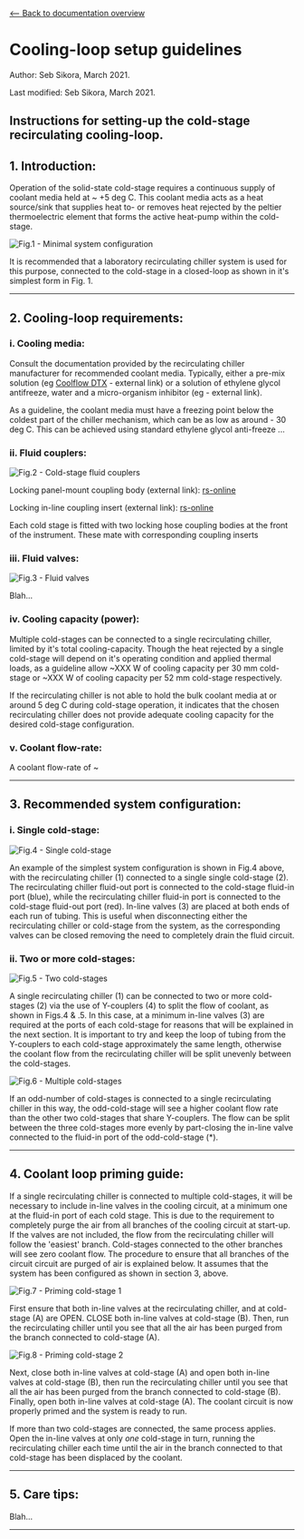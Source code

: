 [<-- Back to documentation overview](../documentation.md)

# Cooling-loop setup guidelines

Author: Seb Sikora, March 2021.

Last modified:  Seb Sikora, March 2021.

## Instructions for setting-up the cold-stage recirculating cooling-loop.

## 1. Introduction:

Operation of the solid-state cold-stage requires a continuous supply of coolant media held at ~ +5 deg C. This coolant media acts as a heat source/sink that supplies heat to- or removes heat rejected by the peltier thermoelectric element that forms the active heat-pump within the cold-stage. 

![Fig.1 - Minimal system configuration](images/1_barebones_single_coldstage.png "Fig.1 - Minimal system configuration")

It is recommended that a laboratory recirculating chiller system is used for this purpose, connected to the cold-stage in a closed-loop as shown in it's simplest form in Fig. 1. 

---

## 2. Cooling-loop requirements:

### i. Cooling media:

Consult the documentation provided by the recirculating chiller manufacturer for recommended coolant media. Typically, either a pre-mix solution (eg [Coolflow DTX](https://hydratech-shop.co.uk/collections/process-cooling-fluids/products/coolflow-dtx) - external link) or a solution of ethylene glycol antifreeze, water and a micro-organism inhibitor (eg []() - external link).

As a guideline, the coolant media must have a freezing point below the coldest part of the chiller mechanism, which can be as low as around - 30 deg C. This can be achieved using standard ethylene glycol anti-freeze ...

### ii. Fluid couplers:

![Fig.2 - Cold-stage fluid couplers](images/cold-stage_couplers.png "Fig.2 - Cold-stage fluid couplers")

Locking panel-mount coupling body (external link): [rs-online](https://uk.rs-online.com/web/p/hose-couplings/7640699/)

Locking in-line coupling insert (external link): [rs-online](https://uk.rs-online.com/web/p/hose-couplings/0138385/)

Each cold stage is fitted with two locking hose coupling bodies at the front of the instrument. These mate with corresponding coupling inserts

### iii. Fluid valves:

![Fig.3 - Fluid valves](images/john_guest_valve.png "Fig.3 - Fluid valves")

Blah...

### iv. Cooling capacity (power):

Multiple cold-stages can be connected to a single recirculating chiller, limited by it's total cooling-capacity. Though the heat rejected by a single cold-stage will depend on it's operating condition and applied thermal loads, as a guideline allow ~XXX W of cooling capacity per 30 mm cold-stage or ~XXX W of cooling capacity per 52 mm cold-stage respectively.

If the recirculating chiller is not able to hold the bulk coolant media at or around 5 deg C during cold-stage operation, it indicates that the chosen recirculating chiller does not provide adequate cooling capacity for the desired cold-stage configuration.

### v. Coolant flow-rate:

A coolant flow-rate of ~

---

## 3. Recommended system configuration:

### i. Single cold-stage:

![Fig.4 - Single cold-stage](images/2_recommended_single_coldstage.png "Fig.4 - Single cold-stage recommended configuration")

An example of the simplest system configuration is shown in Fig.4 above, with the recirculating chiller (1) connected to a single single cold-stage (2). The recirculating chiller fluid-out port is connected to the cold-stage fluid-in port (blue), while the recirculating chiller fluid-in port is connected to the cold-stage fluid-out port (red). In-line valves (3) are placed at both ends of each run of tubing. This is useful when disconnecting either the recirculating chiller or cold-stage from the system, as the corresponding valves can be closed removing the need to completely drain the fluid circuit.

### ii. Two or more cold-stages:

![Fig.5 - Two cold-stages](images/3_recommended_twin_coldstages.png "Fig.5 - Recommended configuration for two cold-stages")

A single recirculating chiller (1) can be connected to two or more cold-stages (2) via the use of Y-couplers (4) to split the flow of coolant, as shown in Figs.4 & .5. In this case, at a minimum in-line valves (3) are required at the ports of each cold-stage for reasons that will be explained in the next section. It is important to try and keep the loop of tubing from the Y-couplers to each cold-stage approximately the same length, otherwise the coolant flow  from the recirculating chiller will be split unevenly between the cold-stages.

![Fig.6 - Multiple cold-stages](images/4_recommended_n_coldstages.png "Fig.6 - Recommended configuration for multiple cold-stages")

If an odd-number of cold-stages is connected to a single recirculating chiller in this way, the odd-cold-stage will see a higher coolant flow rate than the other two cold-stages that share Y-couplers. The flow can be split between the three cold-stages more evenly by part-closing the in-line valve connected to the fluid-in port of the odd-cold-stage (*).

---

## 4. Coolant loop priming guide:

If a single recirculating chiller is connected to multiple cold-stages, it will be necessary to include in-line valves in the cooling circuit, at a minimum one at the fluid-in port of each cold stage. This is due to the requirement to completely purge the air from all branches of the cooling circuit at start-up. If the valves are not included, the flow from the recirculating chiller will follow the 'easiest' branch. Cold-stages connected to the other branches will see zero coolant flow. The procedure to ensure that all branches of the circuit circuit are purged of air is explained below. It assumes that the system has been configured as shown in section 3, above.

![Fig.7 - Priming cold-stage 1](images/5_twin_coldstages_priming_1.png "Fig.7 - Priming cold-stage 1")

First ensure that both in-line valves at the recirculating chiller, and at cold-stage (A) are OPEN. CLOSE both in-line valves at cold-stage (B). Then, run the recirculating chiller until you see that all the air has been purged from the branch connected to cold-stage (A).

![Fig.8 - Priming cold-stage 2](images/5_twin_coldstages_priming_2.png "Fig.8 - Priming cold-stage 2")

Next, close both in-line valves at cold-stage (A) and open both in-line valves at cold-stage (B), then run the recirculating chiller until you see that all the air has been purged from the branch connected to cold-stage (B). Finally, open both in-line valves at cold-stage (A). The coolant circuit is now properly primed and the system is ready to run.

If more than two cold-stages are connected, the same process applies. Open the in-line valves at only *one* cold-stage in turn, running the recirculating chiller each time until the air in the branch connected to that cold-stage has been displaced by the coolant.

---

## 5. Care tips:

Blah...

---
